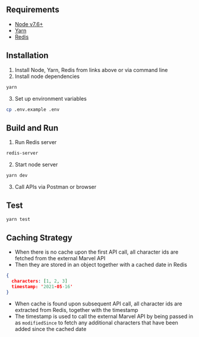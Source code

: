 ## Requirements

 - [Node v7.6+](https://nodejs.org/en/download/current/)
 - [Yarn](https://yarnpkg.com/en/docs/install)
 - [Redis](https://redis.io/download)

## Installation

1. Install Node, Yarn, Redis from links above or via command line
2. Install node dependencies 
```bash
yarn
```
3. Set up environment variables
```bash
cp .env.example .env
```

## Build and Run
1. Run Redis server
```bash
redis-server
```
2. Start node server
```bash
yarn dev
```
3. Call APIs via Postman or browser

## Test
```bash
yarn test
```

## Caching Strategy
- When there is no cache upon the first API call, all character ids are fetched from the external Marvel API
- Then they are stored in an object together with a cached date in Redis
```json
{
  characters: [1, 2, 3]
  timestamp: '2021-05-16'
}
```
- When cache is found upon subsequent API call, all character ids are extracted from Redis, together with the timestamp 
- The timestamp is used to call the external Marvel API by being passed in as `modifiedSince` to fetch any additional characters that have been added since the cached date